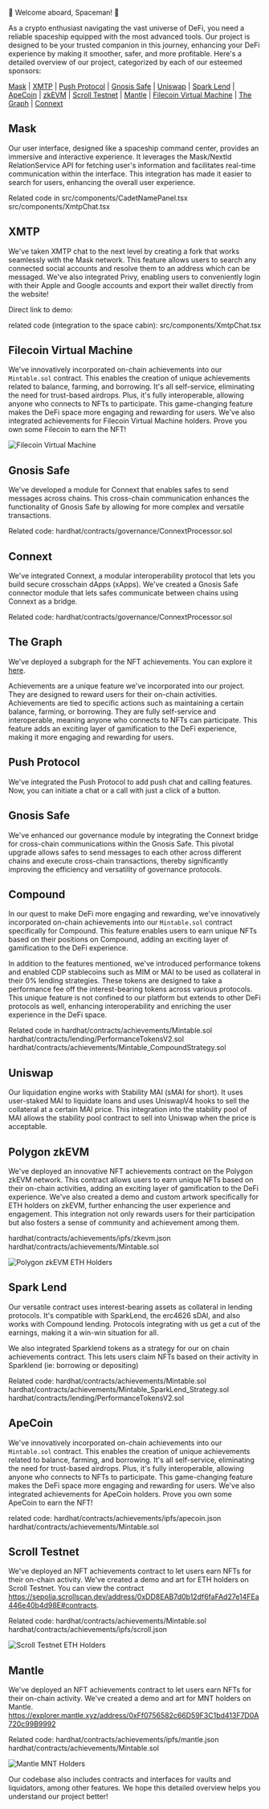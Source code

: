 🚀 Welcome aboard, Spaceman! 🚀

As a crypto enthusiast navigating the vast universe of DeFi, you need a reliable spaceship equipped with the most advanced tools. Our project is designed to be your trusted companion in this journey, enhancing your DeFi experience by making it smoother, safer, and more profitable. Here's a detailed overview of our project, categorized by each of our esteemed sponsors:

[Mask](#mask) | [XMTP](#xmtp) | [Push Protocol](#push-protocol) | [Gnosis Safe](#gnosis-safe) | [Uniswap](#uniswap) | [Spark Lend](#spark-lend) | [ApeCoin](#apecoin) | [zkEVM](#zkevm) | [Scroll Testnet](#scroll-testnet) | [Mantle](#mantle) | [Filecoin Virtual Machine](#filecoin-virtual-machine) | [The Graph](#the-graph) | [Connext](#connext)

## Mask
Our user interface, designed like a spaceship command center, provides an immersive and interactive experience. It leverages the Mask/NextId RelationService API for fetching user's information and facilitates real-time communication within the interface. This integration has made it easier to search for users, enhancing the overall user experience.

Related code in 
src/components/CadetNamePanel.tsx
src/components/XmtpChat.tsx

## XMTP
We've taken XMTP chat to the next level by creating a fork that works seamlessly with the Mask network. This feature allows users to search any connected social accounts and resolve them to an address which can be messaged. We've also integrated Privy, enabling users to conveniently login with their Apple and Google accounts and export their wallet directly from the website!

Direct link to demo:

related code (integration to the space cabin): src/components/XmtpChat.tsx

## Filecoin Virtual Machine
We've innovatively incorporated on-chain achievements into our `Mintable.sol` contract. This enables the creation of unique achievements related to balance, farming, and borrowing. It's all self-service, eliminating the need for trust-based airdrops. Plus, it's fully interoperable, allowing anyone who connects to NFTs to participate. This game-changing feature makes the DeFi space more engaging and rewarding for users. We've also integrated achievements for Filecoin Virtual Machine holders. Prove you own some Filecoin to earn the NFT!

![Filecoin Virtual Machine](images/fvm.png)

## Gnosis Safe
We've developed a module for Connext that enables safes to send messages across chains. This cross-chain communication enhances the functionality of Gnosis Safe by allowing for more complex and versatile transactions.

Related code:
hardhat/contracts/governance/ConnextProcessor.sol


## Connext
We've integrated Connext, a modular interoperability protocol that lets you build secure crosschain dApps (xApps). We've created a Gnosis Safe connector module that lets safes communicate between chains using Connext as a bridge.

Related code:
hardhat/contracts/governance/ConnextProcessor.sol

## The Graph
We've deployed a subgraph for the NFT achievements. You can explore it [here](https://thegraph.com/studio/subgraph/achievements/).

Achievements are a unique feature we've incorporated into our project. They are designed to reward users for their on-chain activities. Achievements are tied to specific actions such as maintaining a certain balance, farming, or borrowing. They are fully self-service and interoperable, meaning anyone who connects to NFTs can participate. This feature adds an exciting layer of gamification to the DeFi experience, making it more engaging and rewarding for users.


## Push Protocol
We've integrated the Push Protocol to add push chat and calling features. Now, you can initiate a chat or a call with just a click of a button.

## Gnosis Safe
We've enhanced our governance module by integrating the Connext bridge for cross-chain communications within the Gnosis Safe. This pivotal upgrade allows safes to send messages to each other across different chains and execute cross-chain transactions, thereby significantly improving the efficiency and versatility of governance protocols.

## Compound
In our quest to make DeFi more engaging and rewarding, we've innovatively incorporated on-chain achievements into our `Mintable.sol` contract specifically for Compound. This feature enables users to earn unique NFTs based on their positions on Compound, adding an exciting layer of gamification to the DeFi experience. 

In addition to the features mentioned, we've introduced performance tokens and enabled CDP stablecoins such as MIM or MAI to be used as collateral in their 0% lending strategies. These tokens are designed to take a performance fee off the interest-bearing tokens across various protocols. This unique feature is not confined to our platform but extends to other DeFi protocols as well, enhancing interoperability and enriching the user experience in the DeFi space.

Related code in 
hardhat/contracts/achievements/Mintable.sol
hardhat/contracts/lending/PerformanceTokensV2.sol
hardhat/contracts/achievements/Mintable_CompoundStrategy.sol

## Uniswap
Our liquidation engine works with Stability MAI (sMAI for short). It uses user-staked MAI to liquidate loans and uses UniswapV4 hooks to sell the collateral at a certain MAI price. This integration into the stability pool of MAI allows the stability pool contract to sell into Uniswap when the price is acceptable.

## Polygon zkEVM
We've deployed an innovative NFT achievements contract on the Polygon zkEVM network. This contract allows users to earn unique NFTs based on their on-chain activities, adding an exciting layer of gamification to the DeFi experience. We've also created a demo and custom artwork specifically for ETH holders on zkEVM, further enhancing the user experience and engagement. This integration not only rewards users for their participation but also fosters a sense of community and achievement among them.

hardhat/contracts/achievements/ipfs/zkevm.json
hardhat/contracts/achievements/Mintable.sol

![Polygon zkEVM ETH Holders](images/zkevm_holder.png)

## Spark Lend
Our versatile contract uses interest-bearing assets as collateral in lending protocols. It's compatible with SparkLend, the erc4626 sDAI, and also works with Compound lending. Protocols integrating with us get a cut of the earnings, making it a win-win situation for all.

We also integrated Sparklend tokens as a strategy for our on chain achievements contract. This lets users claim NFTs based on their activity in Sparklend (ie: borrowing or depositing)

Related code:
hardhat/contracts/achievements/Mintable.sol
hardhat/contracts/achievements/Mintable_SparkLend_Strategy.sol
hardhat/contracts/lending/PerformanceTokensV2.sol


## ApeCoin
We've innovatively incorporated on-chain achievements into our `Mintable.sol` contract. This enables the creation of unique achievements related to balance, farming, and borrowing. It's all self-service, eliminating the need for trust-based airdrops. Plus, it's fully interoperable, allowing anyone who connects to NFTs to participate. This game-changing feature makes the DeFi space more engaging and rewarding for users. We've also integrated achievements for ApeCoin holders. Prove you own some ApeCoin to earn the NFT!

related code:
hardhat/contracts/achievements/ipfs/apecoin.json
hardhat/contracts/achievements/Mintable.sol

## Scroll Testnet
We've deployed an NFT achievements contract to let users earn NFTs for their on-chain activity. We've created a demo and art for ETH holders on Scroll Testnet. You can view the contract https://sepolia.scrollscan.dev/address/0xDD8EAB7d0b12df6faFAd27e14FEa446e40b4d98E#contracts.

Related code:
hardhat/contracts/achievements/Mintable.sol
hardhat/contracts/achievements/ipfs/scroll.json

![Scroll Testnet ETH Holders](images/scroll_eth.jpg)

## Mantle
We've deployed an NFT achievements contract to let users earn NFTs for their on-chain activity. We've created a demo and art for MNT holders on Mantle.
https://explorer.mantle.xyz/address/0xFf0756582c66D59F3C1bd413F7D0A720c99B9992

Related code:
hardhat/contracts/achievements/ipfs/mantle.json
hardhat/contracts/achievements/Mintable.sol


![Mantle MNT Holders](images/mantle_holders.png)

Our codebase also includes contracts and interfaces for vaults and liquidators, among other features. We hope this detailed overview helps you understand our project better!

